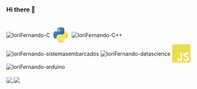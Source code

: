 ### Hi there 👋

<div style="display: center"><br>
 
  <img align="center" alt="IoriFernando-C" height="50" width="50" src="https://cdn.worldvectorlogo.com/logos/c-1.svg">
  <img align="center" alt="IoriFernando-Python" height="50" width="50" src="https://raw.githubusercontent.com/devicons/devicon/master/icons/python/python-original.svg">
  <img align="center" alt="IoriFernando-C++" height="50" width="50" src="https://raw.githubusercontent.com/jmnote/z-icons/master/svg/cpp.svg">
  <img align="center" alt="IoriFernando-sistemasembarcados" height="50" width="50" src="https://cdn-icons-png.flaticon.com/128/7459/7459355.png">
  <img align="center" alt="IoriFernando-datascience" height="50" width="50" src="https://cdn-icons-png.flaticon.com/128/2821/2821637.png">
  <img align="center" alt="IoriFernando-JS" height="50" width="50" src="https://raw.githubusercontent.com/devicons/devicon/master/icons/javascript/javascript-plain.svg">
  <img align="center" alt="IoriFernando-arduino" height="50" width="60" src= "https://upload.wikimedia.org/wikipedia/commons/thumb/8/87/Arduino_Logo.svg/720px-Arduino_Logo.svg.png">
</div>

<br>

<div>
  <a href ="https://github.com/IoriFernando">
  <img height=150 align="center" src="https://github-readme-stats.vercel.app/api?username=IoriFernando&show_icons=true&theme=dark"/>
  <img height=150 w align="center" src="https://github-readme-stats.vercel.app/api/top-langs/?username=IoriFernando&layout=compact">
</div>

## ##



